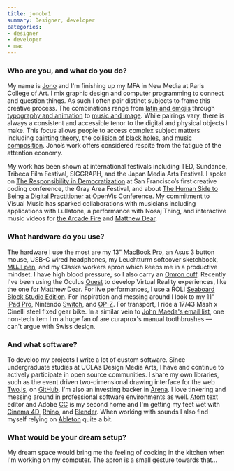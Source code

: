 ```yaml
---
title: jonobr1
summary: Designer, developer
categories:
- designer
- developer
- mac
---
```


### Who are you, and what do you do?

My name is [Jono](https://jonobr1.com/ "Jono's website.") and I'm finishing up my MFA in New Media at Paris College of Art. I mix graphic design and computer programming to connect and question things. As such I often pair distinct subjects to frame this creative process. The combinations range from [latin and emojis](https://lost-and-found.gifts/ "Jono's latin and emoji book project.") through [typography and animation](http://www.anitype.com/ "Jono's animated typography project.") to [music and image][patatap]. While pairings vary, there is always a consistent and accessible tenor to the digital and physical objects I make. This focus allows people to access complex subject matters including [painting theory](https://expressing-kandinsky.net/ "Jono's explorations of Kandinsky's artwork."), the [collision of black holes](https://works.jonobr1.com/LESI "Jono's black hole-inspired audio project."), and [music composition](https://works.jonobr1.com/Typatone "Jono's typing audio project."). Jono’s work offers considered respite from the fatigue of the attention economy.

My work has been shown at international festivals including TED, Sundance, Tribeca Film Festival, SIGGRAPH, and the Japan Media Arts Festival. I spoke on [The Responsibility in Democratization](https://www.youtube.com/watch?v=tzGtJnhOSFg "A YouTube video of Jono's talk at Gray Area Festival.") at San Francisco’s first creative coding conference, the Gray Area Festival, and about [The Human Side to Being a Digital Practitioner](https://www.youtube.com/watch?v=cOfEMWV_5Rc "A YouTube video of Jono's talk about OpenVis.") at OpenVis Conference. My commitment to Visual Music has sparked collaborations with musicians including applications with Lullatone, a performance with Nosaj Thing, and interactive music videos for [the Arcade Fire](https://www.justareflektor.com "The Arcade Fire's interactive music video for 'Just A Reflektor.'") and [Matthew Dear](https://www.with.in/watch/what-you-dont-know/ "An interactive music video for Matthew Dear's song 'What You Don't Know.'").

### What hardware do you use?

The hardware I use the most are my 13" [MacBook Pro][macbook-pro], an Asus 3 button mouse, USB-C wired headphones, my Leuchtturm softcover sketchbook, [MUJI pen][hexagonal-aluminum-ball-point-pen-0.7mm], and my Claska workers apron which keeps me in a productive mindset. I have high blood pressure, so I also carry an [Omron cuff][3-series-wrist]. Recently I've been using the Oculus [Quest][] to develop Virtual Reality experiences, like the one for Matthew Dear. For live performances, I use a ROLI [Seaboard Block Studio Edition][seaboard-block-studio-edition]. For inspiration and messing around I look to my 11" [iPad Pro][ipad-pro], Nintendo [Switch][switch.2], and [OP-Z][op-z]. For transport, I ride a 17/43 Mash x Cinelli steel fixed gear bike. In a similar vein to [John Maeda's email list](https://design.co/signup/ "John Maeda's CX newsletter."), one non-tech item I'm a huge fan of are curaprox's manual toothbrushes — can't argue with Swiss design.

### And what software?

To develop my projects I write a lot of custom software. Since undergraduate studies at UCLA’s Design Media Arts, I have and continue to actively participate in open source communities. I share my own libraries, such as the event driven two-dimensional drawing interface for the web [Two.js][], on [GitHub](https://github.com/jonobr1/ "Jono's GitHub account."). I'm also an investing backer in [Arena][are.na]. I love tinkering and messing around in professional software environments as well. [Atom][] text editor and Adobe [CC][creative-cloud] is my second home and I'm getting my feet wet with [Cinema 4D][cinema-4d], [Rhino][], and [Blender][]. When working with sounds I also find myself relying on [Ableton][live] quite a bit.

### What would be your dream setup?

My dream space would bring me the feeling of cooking in the kitchen when I'm working on my computer. The apron is a small gesture towards that...

[3-series-wrist]: https://omronhealthcare.com/products/3-series-wrist-blood-pressure-monitor-bp6100/ "A blood pressure monitor."
[are.na]: https://www.are.na/ "A service for collecting ideas."
[atom]: https://atom.io/ "A text editor based on web technology."
[blender]: https://www.blender.org/ "A free, open-source 3D renderer."
[cinema-4d]: https://www.maxon.net/en/products/cinema-4d-prime/who-should-use-it.html "3D rendering software."
[creative-cloud]: https://www.adobe.com/creativecloud.html "A subscription service for Adobe's creative suite."
[hexagonal-aluminum-ball-point-pen-0.7mm]: https://www.muji.us/store/hexagonal-aluminum-ball-point-pen-0-7mm4548718616022.html "A ball point pen."
[ipad-pro]: https://en.wikipedia.org/wiki/IPad_Pro "An iOS tablet."
[live]: https://www.ableton.com/en/live/ "Musical creation software."
[macbook-pro]: https://www.apple.com/macbook-pro/ "A laptop."
[op-z]: https://www.teenageengineering.com/products/op-z "A 16 track synth."
[patatap]: https://works.jonobr1.com/Patatap "An animation and audio playground."
[quest]: https://www.oculus.com/quest/ "An all-in-one VR headset."
[rhino]: https://www.rhino3d.com/ "3D modelling software."
[seaboard-block-studio-edition]: https://roli.com/products/blocks/seaboard-block-studio-edition "A musical keyboard."
[switch.2]: https://www.nintendo.com/switch/ "A gaming console."
[two.js]: https://two.js.org/ "A 2D drawing and animation framework for JavaScript."

